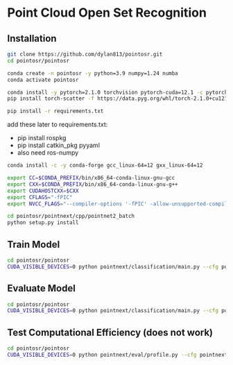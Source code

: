 # Point Cloud Open Set Recognition

## Installation

```bash
git clone https://github.com/dylan813/pointosr.git
cd pointosr/pointosr
```

```bash
conda create -n pointosr -y python=3.9 numpy=1.24 numba
conda activate pointosr
```

```bash
conda install -y pytorch=2.1.0 torchvision pytorch-cuda=12.1 -c pytorch -c nvidia
pip install torch-scatter -f https://data.pyg.org/whl/torch-2.1.0+cu121.html

pip install -r requirements.txt
```
add these later to requirements.txt:
- pip install rospkg
- pip install catkin_pkg pyyaml
- also need ros-numpy

```bash
conda install -c -y conda-forge gcc_linux-64=12 gxx_linux-64=12

export CC=$CONDA_PREFIX/bin/x86_64-conda-linux-gnu-gcc
export CXX=$CONDA_PREFIX/bin/x86_64-conda-linux-gnu-g++
export CUDAHOSTCXX=$CXX
export CFLAGS="-fPIC"
export NVCC_FLAGS="--compiler-options '-fPIC' -allow-unsupported-compiler"
```

```bash
cd pointosr/pointnext/cpp/pointnet2_batch
python setup.py install
```

## Train Model
```bash
cd pointosr/pointosr
CUDA_VISIBLE_DEVICES=0 python pointnext/classification/main.py --cfg pointnext/cfgs/pointnext-s.yaml
```

## Evaluate Model
```bash
cd pointosr/pointosr
CUDA_VISIBLE_DEVICES=0 python pointnext/classification/main.py --cfg pointnext/cfgs/pointnext-s.yaml mode=test --pretrained_path log/cfgs/.../...ckpt_best.pth
```

## Test Computational Efficiency (does not work)
```bash
cd pointosr/pointosr
CUDA_VISIBLE_DEVICES=0 python pointnext/eval/profile.py --cfg pointnext/cfgs/pointnext-s.yaml batch_size=128 num_points=1024 timing=True flops=True
```
